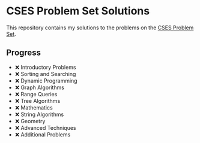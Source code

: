 # CSES Problem Set Solutions

This repository contains my solutions to the problems on the [CSES Problem Set](https://cses.fi/problemset/).

## Progress

- ❌ Introductory Problems
- ❌ Sorting and Searching
- ❌ Dynamic Programming
- ❌ Graph Algorithms
- ❌ Range Queries
- ❌ Tree Algorithms
- ❌ Mathematics
- ❌ String Algorithms
- ❌ Geometry
- ❌ Advanced Techniques
- ❌ Additional Problems